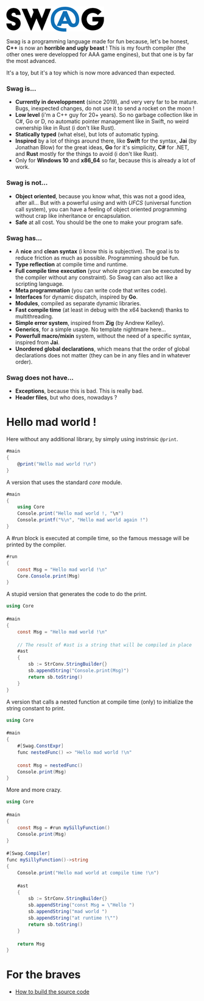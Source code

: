 ![Swag logo](docs/swag_logo256.png)

Swag is a programming language made for fun because, let's be honest, **C++** is now an **horrible and ugly beast** ! This is my fourth compiler (the other ones were developped for AAA game engines), but that one is by far the most advanced.

It's a toy, but it's a toy which is now more advanced than expected.

### Swag is...
* **Currently in developpment** (since 2019), and very very far to be mature. Bugs, inexpected changes, do not use it to send a rocket on the moon !
* **Low level** (i'm a C++ guy for 20+ years). So no garbage collection like in C#, Go or D, no automatic pointer management like in Swift, no weird ownership like in Rust (i don't like Rust).
* **Statically typed** (what else), but lots of automatic typing.
* **Inspired** by a lot of things around there, like **Swift** for the syntax, **Jai** (by Jonathan Blow) for the great ideas, **Go** for it's simplicity, **C#** for .NET, and **Rust** mostly for the things to avoid (i don't like Rust).
* Only for **Windows 10** and **x86_64** so far, because this is already a lot of work.

### Swag is not...
* **Object oriented**, because you know what, this was not a good idea, after all... But with a powerful *using* and with *UFCS* (universal function call system), you can have a feeling of object oriented programming without crap like inheritance or encapsulation.
* **Safe** at all cost. You should be the one to make your program safe.

### Swag has...
* A **nice** and **clean syntax** (i know this is subjective). The goal is to reduce friction as much as possible. Programming should be fun.
* **Type reflection** at compile time and runtime.
* **Full compile time execution** (your whole program can be executed by the compiler without any constraint). So Swag can also act like a scripting language.
* **Meta programmation** (you can write code that writes code).
* **Interfaces** for dynamic dispatch, inspired by **Go**.
* **Modules**, compiled as separate dynamic libraries.
* **Fast compile time** (at least in debug with the x64 backend) thanks to multithreading.
* **Simple error system**, inspired from **Zig** (by Andrew Kelley).
* **Generics**, for a simple usage. No template nightmare here...
* **Powerfull macro/mixin** system, without the need of a specific syntax, inspired from **Jai**.
* **Unordered global declarations**, which means that the order of global declarations does not matter (they can be in any files and in whatever order).

### Swag does not have...
* **Exceptions**, because this is bad. This is really bad.
* **Header files**, but who does, nowadays ?

# Hello mad world !

Here without any additional library, by simply using instrinsic `@print`.
``` csharp
#main
{
    @print("Hello mad world !\n")
}
```
A version that uses the standard *core* module.
``` csharp
#main
{
    using Core
    Console.print("Hello mad world !, "\n")
    Console.printf("%\n", "Hello mad world again !")
}
```
A *#run* block is executed at compile time, so the famous message will be printed by the compiler.
``` csharp
#run
{
    const Msg = "Hello mad world !\n"
    Core.Console.print(Msg)
}
```
A stupid version that generates the code to do the print.
``` csharp
using Core

#main
{
    const Msg = "Hello mad world !\n"

    // The result of #ast is a string that will be compiled in place
    #ast
    {
        sb := StrConv.StringBuilder{}
        sb.appendString("Console.print(Msg)")
        return sb.toString()
    }
}
```
A version that calls a nested function at compile time (only) to initialize the string constant to print.
``` csharp
using Core

#main
{
    #[Swag.ConstExpr]
    func nestedFunc() => "Hello mad world !\n"

    const Msg = nestedFunc()
    Console.print(Msg)
}
```
More and more crazy.
``` csharp
using Core

#main
{
    const Msg = #run mySillyFunction()
    Console.print(Msg)
}

#[Swag.Compiler]
func mySillyFunction()->string
{
    Console.print("Hello mad world at compile time !\n")

    #ast
    {
        sb := StrConv.StringBuilder{}
        sb.appendString("const Msg = \"Hello ")
        sb.appendString("mad world ")
        sb.appendString("at runtime !\"")
        return sb.toString()
    }

    return Msg
}
```

# For the braves

* [How to build the source code](docs/how_to_build_swag.md)
